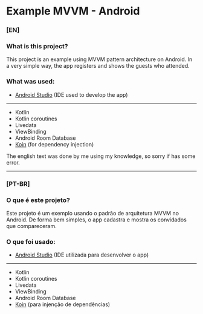 # Example MVVM - Android

### [EN]

### What is this project?

This project is an example using MVVM pattern architecture on Android. In a very simple way, the app registers and shows the guests who attended.

### What was used:

* [Android Studio](https://developer.android.com/studio) (IDE used to develop the app)

<hr>

* Kotlin
* Kotlin coroutines
* Livedata
* ViewBinding
* Android Room Database
* [Koin](https://insert-koin.io/) (for dependency injection)

The english text was done by me using my knowledge, so sorry if has some error.

<hr>

### [PT-BR]

### O que é este projeto?

Este projeto é um exemplo usando o padrão de arquitetura MVVM no Android. De forma bem simples, o app cadastra e mostra os convidados que compareceram.

### O que foi usado:

* [Android Studio](https://developer.android.com/studio) (IDE utilizada para desenvolver o app)

<hr>

* Kotlin
* Kotlin coroutines
* Livedata
* ViewBinding
* Android Room Database
* [Koin](https://insert-koin.io/) (para injenção de dependências)

